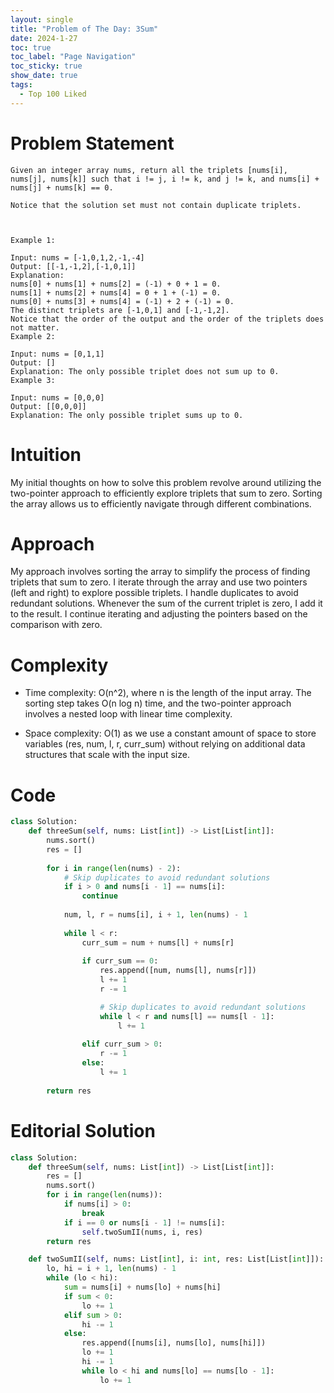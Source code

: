 ```yaml
---
layout: single
title: "Problem of The Day: 3Sum"
date: 2024-1-27
toc: true
toc_label: "Page Navigation"
toc_sticky: true
show_date: true
tags:
  - Top 100 Liked
---
```

# Problem Statement
```
Given an integer array nums, return all the triplets [nums[i], nums[j], nums[k]] such that i != j, i != k, and j != k, and nums[i] + nums[j] + nums[k] == 0.

Notice that the solution set must not contain duplicate triplets.

 

Example 1:

Input: nums = [-1,0,1,2,-1,-4]
Output: [[-1,-1,2],[-1,0,1]]
Explanation: 
nums[0] + nums[1] + nums[2] = (-1) + 0 + 1 = 0.
nums[1] + nums[2] + nums[4] = 0 + 1 + (-1) = 0.
nums[0] + nums[3] + nums[4] = (-1) + 2 + (-1) = 0.
The distinct triplets are [-1,0,1] and [-1,-1,2].
Notice that the order of the output and the order of the triplets does not matter.
Example 2:

Input: nums = [0,1,1]
Output: []
Explanation: The only possible triplet does not sum up to 0.
Example 3:

Input: nums = [0,0,0]
Output: [[0,0,0]]
Explanation: The only possible triplet sums up to 0.
```

# Intuition
My initial thoughts on how to solve this problem revolve around utilizing the two-pointer approach to efficiently explore triplets that sum to zero. Sorting the array allows us to efficiently navigate through different combinations.

# Approach
My approach involves sorting the array to simplify the process of finding triplets that sum to zero. I iterate through the array and use two pointers (left and right) to explore possible triplets. I handle duplicates to avoid redundant solutions. Whenever the sum of the current triplet is zero, I add it to the result. I continue iterating and adjusting the pointers based on the comparison with zero.

# Complexity
- Time complexity:
O(n^2), where n is the length of the input array. The sorting step takes O(n log n) time, and the two-pointer approach involves a nested loop with linear time complexity.

- Space complexity:
O(1) as we use a constant amount of space to store variables (res, num, l, r, curr_sum) without relying on additional data structures that scale with the input size. 

# Code
```python
class Solution:
    def threeSum(self, nums: List[int]) -> List[List[int]]:
        nums.sort()
        res = []
        
        for i in range(len(nums) - 2):
            # Skip duplicates to avoid redundant solutions
            if i > 0 and nums[i - 1] == nums[i]:
                continue
            
            num, l, r = nums[i], i + 1, len(nums) - 1
            
            while l < r:
                curr_sum = num + nums[l] + nums[r]
                
                if curr_sum == 0:
                    res.append([num, nums[l], nums[r]])
                    l += 1
                    r -= 1

                    # Skip duplicates to avoid redundant solutions
                    while l < r and nums[l] == nums[l - 1]:
                        l += 1
                        
                elif curr_sum > 0:
                    r -= 1
                else:
                    l += 1
                
        return res

```

# Editorial Solution
```python
class Solution:
    def threeSum(self, nums: List[int]) -> List[List[int]]:
        res = []
        nums.sort()
        for i in range(len(nums)):
            if nums[i] > 0:
                break
            if i == 0 or nums[i - 1] != nums[i]:
                self.twoSumII(nums, i, res)
        return res

    def twoSumII(self, nums: List[int], i: int, res: List[List[int]]):
        lo, hi = i + 1, len(nums) - 1
        while (lo < hi):
            sum = nums[i] + nums[lo] + nums[hi]
            if sum < 0:
                lo += 1
            elif sum > 0:
                hi -= 1
            else:
                res.append([nums[i], nums[lo], nums[hi]])
                lo += 1
                hi -= 1
                while lo < hi and nums[lo] == nums[lo - 1]:
                    lo += 1
```